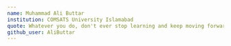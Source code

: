```yaml
---
name: Muhammad Ali Buttar
institution: COMSATS University Islamabad
quote: Whatever you do, don't ever stop learning and keep moving forward
github_user: AliButtar
---
```

